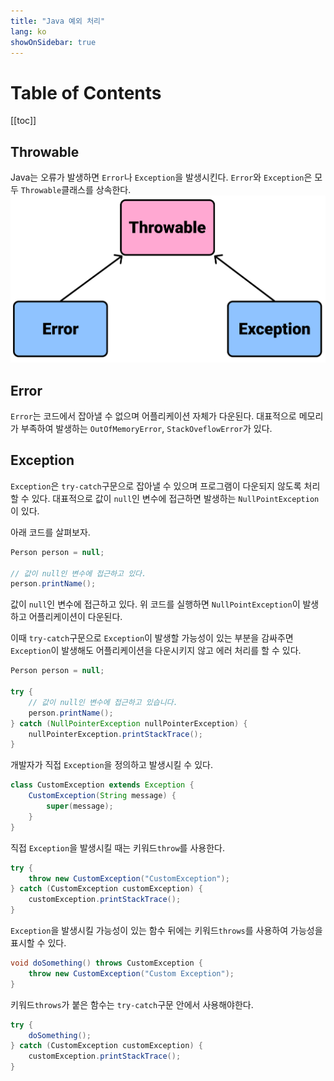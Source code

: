 ```yaml
---
title: "Java 예외 처리"
lang: ko
showOnSidebar: true
---
```


# Table of Contents
[[toc]]

## Throwable
Java는 오류가 발생하면 `Error`나 `Exception`을 발생시킨다. `Error`와 `Exception`은 모두 `Throwable`클래스를 상속한다.
![](./180223_exception_handling/1.png)

## Error
`Error`는 코드에서 잡아낼 수 없으며 어플리케이션 자체가 다운된다. 대표적으로 메모리가 부족하여 발생하는 `OutOfMemoryError`, `StackOveflowError`가 있다.

## Exception
`Exception`은 `try-catch`구문으로 잡아낼 수 있으며 프로그램이 다운되지 않도록 처리할 수 있다. 대표적으로 값이 `null`인 변수에 접근하면 발생하는 `NullPointException`이 있다.

아래 코드를 살펴보자.
``` java
Person person = null;

// 값이 null인 변수에 접근하고 있다.
person.printName();
```
값이 `null`인 변수에 접근하고 있다. 위 코드를 실행하면 `NullPointException`이 발생하고 어플리케이션이 다운된다.

이때 `try-catch`구문으로 `Exception`이 발생할 가능성이 있는 부분을 감싸주면 `Exception`이 발생해도 어플리케이션을 다운시키지 않고 에러 처리를 할 수 있다.

``` java
Person person = null;

try {
    // 값이 null인 변수에 접근하고 있습니다.
    person.printName();
} catch (NullPointerException nullPointerException) {
    nullPointerException.printStackTrace();
}
```
개발자가 직접 `Exception`을 정의하고 발생시킬 수 있다.
``` java
class CustomException extends Exception {
    CustomException(String message) {
        super(message);
    }
}
```
직접 `Exception`을 발생시킬 때는 키워드`throw`를 사용한다.
``` java
try {
    throw new CustomException("CustomException");
} catch (CustomException customException) {
    customException.printStackTrace();
}
``` 
`Exception`을 발생시킬 가능성이 있는 함수 뒤에는 키워드`throws`를 사용하여 가능성을 표시할 수 있다.
``` java
void doSomething() throws CustomException {
    throw new CustomException("Custom Exception");
}
```
키워드`throws`가 붙은 함수는 `try-catch`구문 안에서 사용해야한다.
``` java
try {
    doSomething();
} catch (CustomException customException) {
    customException.printStackTrace();
}
```